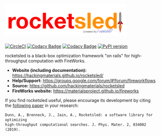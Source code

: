 
# <img alt="rocketsled" src="docs_rst/_static/rsfw.png" width="400">
[![CircleCI](https://img.shields.io/circleci/project/github/hackingmaterials/rocketsled/master.svg)](https://circleci.com/gh/hackingmaterials/rocketsled)
[![Codacy Badge](https://img.shields.io/codacy/grade/3e4e2ac81f8d47c58759c386a6377e7d.svg)](https://www.codacy.com/app/ardunn/rocketsled)
[![Codacy Badge](https://img.shields.io/codacy/coverage/3e4e2ac81f8d47c58759c386a6377e7d.svg?colorB=brightgreen)](https://www.codacy.com/app/ardunn/rocketsled)
[![PyPI version](https://img.shields.io/pypi/v/rocketsled.svg?colorB=blue)](https://pypi.org/project/rocketsled/)


rocketsled is a black-box optimization framework "on rails" for high-throughput computation with FireWorks.

- **Website (including documentation):** https://hackingmaterials.github.io/rocketsled/
- **Help/Support:** https://groups.google.com/forum/#!forum/fireworkflows
- **Source:** https://github.com/hackingmaterials/rocketsled
- **FireWorks website:** https://materialsproject.github.io/fireworks

If you find rocketsled useful, please encourage its development by citing the [following paper](http://doi.org//10.1088/2515-7639/ab0c3d) in your research:

```
Dunn, A., Brenneck, J., Jain, A., Rocketsled: a software library for optimizing
high-throughput computational searches. J. Phys. Mater. 2, 034002 (2019).
```
